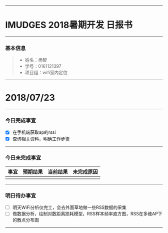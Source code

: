 -------

# IMUDGES 2018暑期开发 日报书

-------


### 基本信息
> * 姓名：杨智
> * 学号：0161121397
> * 项目组：wifi室内定位

-------


# 2018/07/23

-------

### 今日完成事宜
- [x]  在手机端获取ap的rssi
- [x]  查询相关资料，明确工作步骤

-----
### 今日未完成事宜


| 事宜     |预期结果| 当前结果  | 未完成原因   | 
| :--------:  | :-----:  | :-----:  | :----:  |
|    |   |   |    |

------
### 明日待办事宜
- [ ] 明天WiFi分析仪完工，会去外面草地做一些RSS数据的采集
- [ ] 做数据分析，绘制对数距离损耗模型，RSS样本频率直方图，RSS在多维AP下的散点分布图

------
